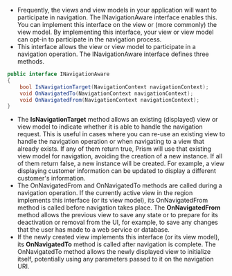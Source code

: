 - Frequently, the views and view models in your application will want to participate in navigation. The INavigationAware interface enables this. You can implement this interface on the view or (more commonly) the view model. By implementing this interface, your view or view model can opt-in to participate in the navigation process.
- This interface allows the view or view model to participate in a navigation operation. The INavigationAware interface defines three methods.
```csharp
public interface INavigationAware
{
    bool IsNavigationTarget(NavigationContext navigationContext);
    void OnNavigatedTo(NavigationContext navigationContext);
    void OnNavigatedFrom(NavigationContext navigationContext);
}
```
- The **IsNavigationTarget** method allows an existing (displayed) view or view model to indicate whether it is able to handle the navigation request. This is useful in cases where you can re-use an existing view to handle the navigation operation or when navigating to a view that already exists. If any of them return true, Prism will use that existing view model for navigation, avoiding the creation of a new instance. If all of them return false, a new instance will be created. For example, a view displaying customer information can be updated to display a different customer's information.
- The OnNavigatedFrom and OnNavigatedTo methods are called during a navigation operation. If the currently active view in the region implements this interface (or its view model), its OnNavigatedFrom method is called before navigation takes place. The **OnNavigatedFrom** method allows the previous view to save any state or to prepare for its deactivation or removal from the UI, for example, to save any changes that the user has made to a web service or database.
- If the newly created view implements this interface (or its view model), its **OnNavigatedTo** method is called after navigation is complete. The OnNavigatedTo method allows the newly displayed view to initialize itself, potentially using any parameters passed to it on the navigation URI.